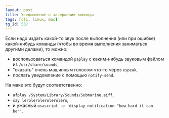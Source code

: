 ```yaml
---
layout: post
title: Уведомление о завершении команды
tags: [cli, linux, mac]
tg_id: 537
---
```

Если надо издать какой-то звук после выполнения (или при ошибке) какой-нибудь команды (чтобы во время выполнения заниматься другими делами), то можно:
* воспользоваться командой `paplay` с каким-нибудь звуковым файлом из `/usr/share/sounds`,
* "сказать" очень машинным голосом что-то через `espeak`,
* послать уведомление с помощью `notify-send`.

На маке это будут соответственно:
* `afplay /System/Library/Sounds/Submarine.aiff`,
* `say lerolerolerolerolero`,
* и ужасный `osascript -e 'display notification "how hard it can be"'`.
